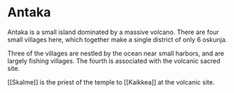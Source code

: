# Antaka

Antaka is a small island dominated by a massive volcano. There are four small villages here, which together make a single district of only 6 oskunja. 

Three of the villages are nestled by the ocean near small harbors, and are largely fishing villages. The fourth is associated with the volcanic sacred site.

[[Skalme]] is the priest of the temple to [[Kaikkea]] at the volcanic site.
